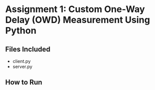 # Assignment 1: Custom One-Way Delay (OWD) Measurement Using Python

## Files Included
- client.py
- server.py


## How to Run